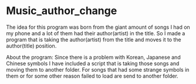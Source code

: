 # Music_author_change
The idea for this program was born from the giant amount of songs I had on my phone and a lot of them had their author(artist) in the title. So I made a program that is taking the author(artist) from the title and moves it to the author(title) position.

About the program:
Since there is a problem with Korean, Japanese and Chinese symbols I have included a script that is taking those songs and moving them to another folder. For songs that had some strange symbols in them or for some other reason failed to load are send to another folder. 
